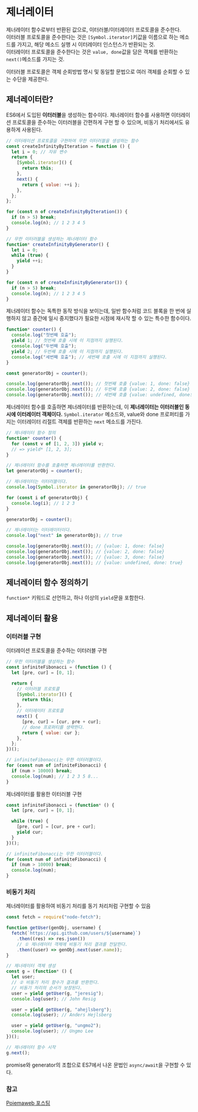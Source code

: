 # 제너레이터

제너레이터 함수로부터 반환된 값으로, 이터러블/이터레이터 프로토콜을 준수한다.  
이터러블 프로토콜을 준수한다는 것은 `[Symbol.iterator]`키값을 이름으로 하는 메소드를 가지고, 해당 메소드 실행 시 이터레이터 인스턴스가 반환되는 것.  
이터레이터 프로토콜을 준수한다는 것은 `value, done`값을 담은 객체를 반환하는 `next()`메소드를 가지는 것.

이터러블 프로토콜은 객체 순회방법 명시 및 동일할 문법으로 여러 객체를 순회할 수 있는 수단을 제공한다.

## 제너레이터란?

ES6에서 도입된 **이터러블**을 생성하는 함수이다. 제너레이터 함수를 사용하면 이터레이션 프로토콜을 준수하는 이터러블을 간편하게 구현 할 수 있으며, 비동기 처리에서도 유용하게 사용된다.

```js
// 이터레이션 프로토콜을 구현하여 무한 이터러블을 생성하는 함수
const createInfinityByIteration = function () {
  let i = 0; // 자유 변수
  return {
    [Symbol.iterator]() {
      return this;
    },
    next() {
      return { value: ++i };
    },
  };
};

for (const n of createInfinityByIteration()) {
  if (n > 5) break;
  console.log(n); // 1 2 3 4 5
}
```

```js
// 무한 이터러블을 생성하는 제너레이터 함수
function* createInfinityByGenerator() {
  let i = 0;
  while (true) {
    yield ++i;
  }
}

for (const n of createInfinityByGenerator()) {
  if (n > 5) break;
  console.log(n); // 1 2 3 4 5
}
```

제너레이터 함수는 독특한 동작 방식을 보이는데, 일반 함수처럼 코드 블록을 한 번에 실행하지 않고 중간에 일시 중지했다가 필요한 시점에 재시작 할 수 있는 특수한 함수이다.

```js
function* counter() {
  console.log("첫번째 호출");
  yield 1; // 첫번째 호출 시에 이 지점까지 실행된다.
  console.log("두번째 호출");
  yield 2; // 두번째 호출 시에 이 지점까지 실행된다.
  console.log("세번째 호출"); // 세번째 호출 시에 이 지점까지 실행된다.
}

const generatorObj = counter();

console.log(generatorObj.next()); // 첫번째 호출 {value: 1, done: false}
console.log(generatorObj.next()); // 두번째 호출 {value: 2, done: false}
console.log(generatorObj.next()); // 세번째 호출 {value: undefined, done: true}
```

제너레이터 함수를 호출하면 제너레이터를 반환하는데, 이 **제너레이터는 이터러블인 동시에 이터레이터 객체이다.** `Symbol.iterator` 메소드와, value와 done 프로퍼티를 가지는 이터레이터 리절트 객체를 반환하는 `next` 메소드를 가진다.

```js
// 제너레이터 함수 정의
function* counter() {
  for (const v of [1, 2, 3]) yield v;
  // => yield* [1, 2, 3];
}

// 제너레이터 함수를 호출하면 제너레이터를 반환한다.
let generatorObj = counter();

// 제너레이터는 이터러블이다.
console.log(Symbol.iterator in generatorObj); // true

for (const i of generatorObj) {
  console.log(i); // 1 2 3
}

generatorObj = counter();

// 제너레이터는 이터레이터이다.
console.log("next" in generatorObj); // true

console.log(generatorObj.next()); // {value: 1, done: false}
console.log(generatorObj.next()); // {value: 2, done: false}
console.log(generatorObj.next()); // {value: 3, done: false}
console.log(generatorObj.next()); // {value: undefined, done: true}
```

## 제너레이터 함수 정의하기

`function*` 키워드로 선언하고, 하나 이상의 `yield`문을 포함한다.

## 제너레이터 활용

### 이터러블 구현

이터레이션 프로토콜을 준수하는 이터러블 구현

```js
// 무한 이터러블을 생성하는 함수
const infiniteFibonacci = (function () {
  let [pre, cur] = [0, 1];

  return {
    // 이터러블 프로토콜
    [Symbol.iterator]() {
      return this;
    },
    // 이터레이터 프로토콜
    next() {
      [pre, cur] = [cur, pre + cur];
      // done 프로퍼티를 생략한다.
      return { value: cur };
    },
  };
})();

// infiniteFibonacci는 무한 이터러블이다.
for (const num of infiniteFibonacci) {
  if (num > 10000) break;
  console.log(num); // 1 2 3 5 8...
}
```

제너레이터를 활용한 이터러블 구현

```js
const infiniteFibonacci = (function* () {
  let [pre, cur] = [0, 1];

  while (true) {
    [pre, cur] = [cur, pre + cur];
    yield cur;
  }
})();

// infiniteFibonacci는 무한 이터러블이다.
for (const num of infiniteFibonacci) {
  if (num > 10000) break;
  console.log(num);
}
```

### 비동기 처리

제너레이터를 활용하여 비동기 처리를 동기 처리처럼 구현할 수 있음

```js
const fetch = require("node-fetch");

function getUser(genObj, username) {
  fetch(`https://api.github.com/users/${username}`)
    .then((res) => res.json())
    // ① 제너레이터 객체에 비동기 처리 결과를 전달한다.
    .then((user) => genObj.next(user.name));
}

// 제너레이터 객체 생성
const g = (function* () {
  let user;
  // ② 비동기 처리 함수가 결과를 반환한다.
  // 비동기 처리의 순서가 보장된다.
  user = yield getUser(g, "jeresig");
  console.log(user); // John Resig

  user = yield getUser(g, "ahejlsberg");
  console.log(user); // Anders Hejlsberg

  user = yield getUser(g, "ungmo2");
  console.log(user); // Ungmo Lee
})();

// 제너레이터 함수 시작
g.next();
```

promise와 generator의 조합으로 ES7에서 나온 문법인 `async/await`을 구현할 수 있다.

### 참고

[Poiemaweb 포스팅](https://poiemaweb.com/es6-generator)
